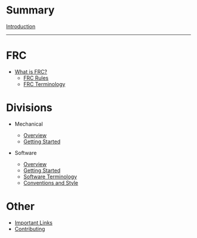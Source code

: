 # Summary

[Introduction](./README.md)

---

# FRC

- [What is FRC?](./frc/README.md)
  - [FRC Rules](./frc/rules.md)
  - [FRC Terminology](./frc/terminology.md)

# Divisions

- Mechanical
  - [Overview](./mechanical/README.md)
  - [Getting Started](./mechanical/getting_started.md)

- Software
  - [Overview](./software/README.md)
  - [Getting Started](./software/getting_started.md)
  - [Software Terminology](./software/terminology.md)
  - [Conventions and Style](./software/style.md)
  
# Other

- [Important Links](./other/links.md)
- [Contributing](./other/contributing.md)


